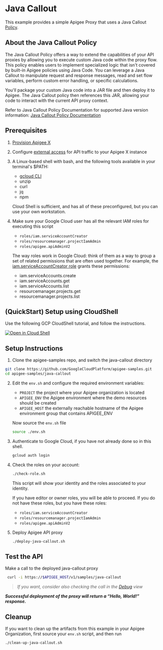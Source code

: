 # Java Callout
This example provides a simple Apigee Proxy that uses a Java Callout [Policy](https://cloud.google.com/apigee/docs/api-platform/reference/policies/java-callout-policy).

## About the Java Callout Policy
The Java Callout Policy offers a way to extend the capabilities of your API proxies by allowing you to execute custom Java code within the proxy flow. This policy enables users to implement specialized logic that isn't covered by built-in Apigee policies using Java Code. You can leverage a Java Callout to manipulate request and response messages, read and set flow variables, perform custom error handling, or specific calculations. 

You'll package your custom Java code into a JAR file and then deploy it to Apigee. The Java Callout policy then references this JAR, allowing your code to interact with the current API proxy context.

Refer to Java Callout Policy Documentation for supported Java version information: [Java Callout Policy Documentation](https://cloud.google.com/apigee/docs/api-platform/reference/policies/java-callout-policy#what)

## Prerequisites
1. [Provision Apigee X](https://cloud.google.com/apigee/docs/api-platform/get-started/provisioning-intro)

2. Configure [external access](https://cloud.google.com/apigee/docs/api-platform/get-started/configure-routing#external-access) for API traffic to your Apigee X instance

3. A Linux-based shell with bash, and the following tools available in your terminal's $PATH:
    * [gcloud CLI](https://cloud.google.com/sdk/docs/install)
    * unzip
    * curl
    * jq
    * npm

   Cloud Shell is sufficient, and has all of these preconfigured, but you can use your own workstation.

4. Make sure your Google Cloud user has all the relevant IAM roles for executing this script
    * `roles/iam.serviceAccountCreator`
    * `roles/resourcemanager.projectIamAdmin`
    * `roles/apigee.apiAdminV2`

   The way roles work in Google Cloud: think of them as a way to group a set of related permissions that are often used together. For example, the [iam.serviceAccountCreator role](https://cloud.google.com/compute/docs/access/iam#iam.serviceAccountCreator) grants these permissions:
      * iam.serviceAccounts.create
      * iam.serviceAccounts.get
      * iam.serviceAccounts.list
      * resourcemanager.projects.get
      * resourcemanager.projects.list

## (QuickStart) Setup using CloudShell

Use the following GCP CloudShell tutorial, and follow the instructions.

[![Open in Cloud Shell](https://gstatic.com/cloudssh/images/open-btn.svg)](https://ssh.cloud.google.com/cloudshell/open?cloudshell_git_repo=https://github.com/GoogleCloudPlatform/apigee-samples&cloudshell_git_branch=main&cloudshell_workspace=.&cloudshell_tutorial=java-callout/docs/cloudshell-tutorial.md)

## Setup Instructions
1. Clone the apigee-samples repo, and switch the java-callout directory
  ```bash
  git clone https://github.com/GoogleCloudPlatform/apigee-samples.git
  cd apigee-samples/java-callout
   ```

2. Edit the `env.sh` and configure the required environment variables:

   * `PROJECT` the project where your Apigee organization is located
   * `APIGEE_ENV` the Apigee environment where the demo resources should be created
   * `APIGEE_HOST` the externally reachable hostname of the Apigee environment group that contains APIGEE_ENV

   Now source the `env.sh` file

   ```bash
   source ./env.sh
   ```

3. Authenticate to Google Cloud, if you have not already done so in this shell.

   ```bash
   gcloud auth login
   ```
   
4. Check the roles on your account:

   ```bash
   ./check-role.sh
   ```

   This script will show your identity and the roles associated to your identity.

   If you have editor or owner roles, you will be able to proceed. If you do not have these roles, but
   you have these roles:
    * `roles/iam.serviceAccountCreator`
    * `roles/resourcemanager.projectIamAdmin`
    * `roles/apigee.apiAdminV2`

5. Deploy Apigee API proxy

   ```bash
   ./deploy-java-callout.sh
   ```

## Test the API
Make a call to the deployed java-callout proxy
  ```bash
   curl -i https://$APIGEE_HOST/v1/samples/java-callout
   ```
> _If you want, consider also checking the call in the [Debug](https://cloud.google.com/apigee/docs/api-platform/debug/trace) view_

***Successful deployment of the proxy will return a “Hello, World!” response.***

## Cleanup
If you want to clean up the artifacts from this example in your Apigee Organization, first source your
`env.sh` script, and then run
```bash
./clean-up-java-callout.sh
```
